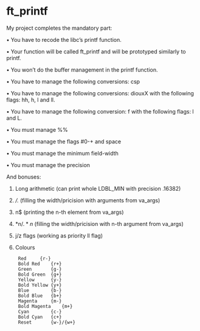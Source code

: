 # ft_printf

My project completes the mandatory part:

• You have to recode the libc’s printf function.

• Your function will be called ft_printf and will be prototyped similarly to printf.

• You won’t do the buffer management in the printf function.

• You have to manage the following conversions: csp

• You have to manage the following conversions: diouxX with the following flags: hh, h, l and ll.

• You have to manage the following conversion: f with the following flags: l and L.

• You must manage %%

• You must manage the flags #0-+ and space

• You must manage the minimum field-width

• You must manage the precision

And bonuses:

1) Long arithmetic (can print whole LDBL_MIN with precision .16382)

2) */.* (filling the width/pricision with arguments from va_args)

3) n$ (printing the n-th element from va_args)

4) *n$/.*n$ (filling the width/pricision with n-th argument from va_args)

5) j/z flags (working as priority ll flag)

6) Colours

		Red		{r-}
  		Bold Red	{r+}
  		Green		{g-}
		Bold Green	{g+}
		Yellow		{y-}
		Bold Yellow	{y+}
		Blue		{b-}
		Bold Blue	{b+}
		Magenta		{m-}
		Bold Magenta	{m+}
		Cyan		{c-}
		Bold Cyan	{c+}
		Reset		{w-}/{w+}  
